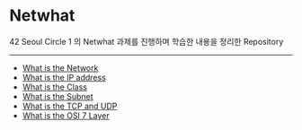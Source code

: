 # Netwhat

42 Seoul Circle 1 의 Netwhat 과제를 진행하며 학습한 내용을 정리한 Repository

---

- [What is the Network](https://github.com/HyeonsikBae/42Seoul/blob/master/Netwhat/What%20is%20the%20Network.md)
- [What is the IP address](https://github.com/HyeonsikBae/42Seoul/blob/master/Netwhat/What%20is%20the%20IP%20address.md)
- [What is the Class](https://github.com/HyeonsikBae/42Seoul/blob/master/Netwhat/What%20is%20the%20Class.md)
- [What is the Subnet](https://github.com/HyeonsikBae/42Seoul/blob/master/Netwhat/What%20is%20the%20Subnet.md)
- [What is the TCP and UDP]()
- [What is the OSI 7 Layer](https://github.com/HyeonsikBae/42Seoul/blob/master/Netwhat/What%20is%20the%20OSI%207%20Layer.md)